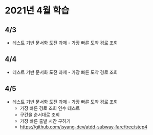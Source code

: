 # 2021년 4월 학습

## 4/3

- 테스트 기반 문서화 도전 과제 - 가장 빠른 도착 경로 조회

## 4/4

- 테스트 기반 문서화 도전 과제 - 가장 빠른 도착 경로 조회

## 4/5

- 테스트 기반 문서화 도전 과제 - 가장 빠른 도착 경로 조회
  - 가장 빠른 경로 조회 인수 테스트
  - 구간을 순서대로 조회
  - 가장 빠른 출발 시간 구하기
  - <https://github.com/jsyang-dev/atdd-subway-fare/tree/step4>
  